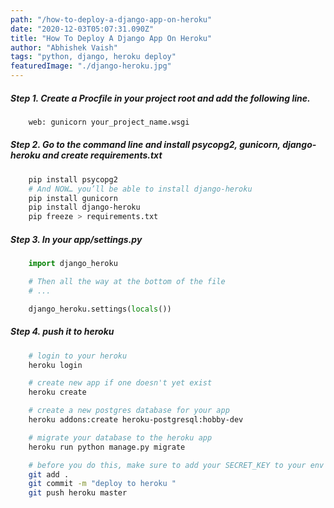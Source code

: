 ```yaml
---
path: "/how-to-deploy-a-django-app-on-heroku"
date: "2020-12-03T05:07:31.090Z"
title: "How To Deploy A Django App On Heroku"
author: "Abhishek Vaish"
tags: "python, django, heroku deploy"
featuredImage: "./django-heroku.jpg"
---
```


##### Step 1. Create a Procfile in your project root and add the following line.

```sh
	web: gunicorn your_project_name.wsgi
```

##### Step 2. Go to the command line and install psycopg2, gunicorn, django-heroku and create requirements.txt

```sh
	pip install psycopg2
	# And NOW… you’ll be able to install django-heroku 
	pip install gunicorn
	pip install django-heroku
	pip freeze > requirements.txt
```

##### Step 3. In your app/settings.py
```py
	import django_heroku 

	# Then all the way at the bottom of the file
	# ... 

	django_heroku.settings(locals()) 
```


##### Step 4. push it to heroku
```sh
	# login to your heroku
	heroku login

	# create new app if one doesn't yet exist
	heroku create

	# create a new postgres database for your app
	heroku addons:create heroku-postgresql:hobby-dev

	# migrate your database to the heroku app
	heroku run python manage.py migrate

	# before you do this, make sure to add your SECRET_KEY to your env variables in your heroku app settings
	git add .
	git commit -m "deploy to heroku "
	git push heroku master
```
